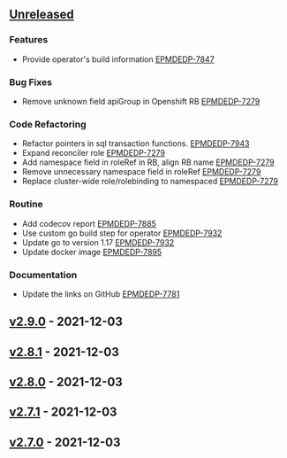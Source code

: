 <a name="unreleased"></a>
## [Unreleased]

### Features

- Provide operator's build information [EPMDEDP-7847](https://jiraeu.epam.com/browse/EPMDEDP-7847)

### Bug Fixes

- Remove unknown field apiGroup in Openshift RB [EPMDEDP-7279](https://jiraeu.epam.com/browse/EPMDEDP-7279)

### Code Refactoring

- Refactor pointers in sql transaction functions. [EPMDEDP-7943](https://jiraeu.epam.com/browse/EPMDEDP-7943)
- Expand reconciler role [EPMDEDP-7279](https://jiraeu.epam.com/browse/EPMDEDP-7279)
- Add namespace field in roleRef in RB, align RB name [EPMDEDP-7279](https://jiraeu.epam.com/browse/EPMDEDP-7279)
- Remove unnecessary namespace field in roleRef [EPMDEDP-7279](https://jiraeu.epam.com/browse/EPMDEDP-7279)
- Replace cluster-wide role/rolebinding to namespaced [EPMDEDP-7279](https://jiraeu.epam.com/browse/EPMDEDP-7279)

### Routine

- Add codecov report [EPMDEDP-7885](https://jiraeu.epam.com/browse/EPMDEDP-7885)
- Use custom go build step for operator [EPMDEDP-7932](https://jiraeu.epam.com/browse/EPMDEDP-7932)
- Update go to version 1.17 [EPMDEDP-7932](https://jiraeu.epam.com/browse/EPMDEDP-7932)
- Update docker image [EPMDEDP-7895](https://jiraeu.epam.com/browse/EPMDEDP-7895)

### Documentation

- Update the links on GitHub [EPMDEDP-7781](https://jiraeu.epam.com/browse/EPMDEDP-7781)


<a name="v2.9.0"></a>
## [v2.9.0] - 2021-12-03

<a name="v2.8.1"></a>
## [v2.8.1] - 2021-12-03

<a name="v2.8.0"></a>
## [v2.8.0] - 2021-12-03

<a name="v2.7.1"></a>
## [v2.7.1] - 2021-12-03

<a name="v2.7.0"></a>
## [v2.7.0] - 2021-12-03

[Unreleased]: https://github.com/epam/edp-reconciler/compare/v2.9.0...HEAD
[v2.9.0]: https://github.com/epam/edp-reconciler/compare/v2.8.1...v2.9.0
[v2.8.1]: https://github.com/epam/edp-reconciler/compare/v2.8.0...v2.8.1
[v2.8.0]: https://github.com/epam/edp-reconciler/compare/v2.7.1...v2.8.0
[v2.7.1]: https://github.com/epam/edp-reconciler/compare/v2.7.0...v2.7.1
[v2.7.0]: https://github.com/epam/edp-reconciler/compare/v2.3.0-112...v2.7.0
